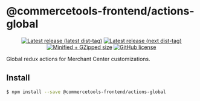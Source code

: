 # @commercetools-frontend/actions-global

<p align="center">
  <a href="https://www.npmjs.com/package/@commercetools-frontend/actions-global"><img src="https://badgen.net/npm/v/@commercetools-frontend/actions-global" alt="Latest release (latest dist-tag)" /></a> <a href="https://www.npmjs.com/package/@commercetools-frontend/actions-global"><img src="https://badgen.net/npm/v/@commercetools-frontend/actions-global/next" alt="Latest release (next dist-tag)" /></a> <a href="https://bundlephobia.com/result?p=@commercetools-frontend/actions-global"><img src="https://badgen.net/bundlephobia/minzip/@commercetools-frontend/actions-global" alt="Minified + GZipped size" /></a> <a href="https://github.com/commercetools/merchant-center-application-kit/blob/main/LICENSE"><img src="https://badgen.net/github/license/commercetools/merchant-center-application-kit" alt="GitHub license" /></a>
</p>

Global redux actions for Merchant Center customizations.

## Install

```bash
$ npm install --save @commercetools-frontend/actions-global
```
